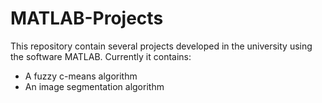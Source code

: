 # MATLAB-Projects
This repository contain several projects developed in the university using the software MATLAB. Currently it contains:

- A fuzzy c-means algorithm
- An image segmentation algorithm
